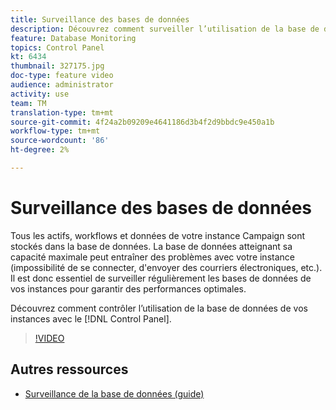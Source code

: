 ```yaml
---
title: Surveillance des bases de données
description: Découvrez comment surveiller l’utilisation de la base de données de vos instances.
feature: Database Monitoring
topics: Control Panel
kt: 6434
thumbnail: 327175.jpg
doc-type: feature video
audience: administrator
activity: use
team: TM
translation-type: tm+mt
source-git-commit: 4f24a2b09209e4641186d3b4f2d9bbdc9e450a1b
workflow-type: tm+mt
source-wordcount: '86'
ht-degree: 2%

---
```



# Surveillance des bases de données

Tous les actifs, workflows et données de votre instance Campaign sont stockés dans la base de données. La base de données atteignant sa capacité maximale peut entraîner des problèmes avec votre instance (impossibilité de se connecter, d&#39;envoyer des courriers électroniques, etc.). Il est donc essentiel de surveiller régulièrement les bases de données de vos instances pour garantir des performances optimales.

Découvrez comment contrôler l’utilisation de la base de données de vos instances avec le [!DNL Control Panel].

>[!VIDEO](https://video.tv.adobe.com/v/327175?quality=12)

## Autres ressources

* [Surveillance de la base de données (guide)](https://experienceleague.adobe.com/docs/control-panel/using/performance-monitoring/database-monitoring.html?lang=en#performance-monitoring)
